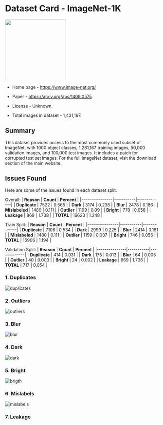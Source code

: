 # Dataset Card - ImageNet-1K
<img src="https://external-content.duckduckgo.com/iu/?u=https%3A%2F%2Fi.pinimg.com%2Foriginals%2F58%2F0a%2F99%2F580a99345134d954ed2cfe8ea7ccf55a.jpg&f=1&nofb=1&ipt=1a4e152e0b8a36e2da4e0f1a0e020d6857761391be9aec95ac7f5c502966dc01&ipo=images" height="200" />

+ Home page - https://www.image-net.org/

+ Paper - https://arxiv.org/abs/1409.0575

+ License - Unknown.

+ Total images in dataset - 1,431,167.


## Summary
This dataset provides access to the most commonly used subset of ImageNet, with 1000 object classes, 1,281,167 training images, 50,000 validation images, and 100,000 test images. It includes a patch for corrupted test set images. For the full ImageNet dataset, visit the download section of the main website.


## Issues Found
Here are some of the issues found in each dataset split.

Overall:
| **Reason**     | **Count** | **Percent** |
|----------------|-----------|-------------|
| **Duplicate**  | 7522      | 0.565       |
| **Dark**       | 3174      | 0.238       |
| **Blur**       | 2478      | 0.186       |
| **Mislabeled** | 1480      | 0.111       |
| **Outlier**    | 1199      | 0.09        |
| **Bright**     | 770       | 0.058       |
| **Leakage**    | 869       | 1.738       |
| **TOTAL**      | 16623     | 1.248       |

Train Split:
| **Reason**     | **Count** | **Percent** |
|----------------|-----------|-------------|
| **Duplicate**  | 7108      | 0.534       |
| **Dark**       | 2999      | 0.225       |
| **Blur**       | 2414      | 0.181       |
| **Mislabeled** | 1480      | 0.111       |
| **Outlier**    | 1159      | 0.087       |
| **Bright**     | 746       | 0.056       |
| **TOTAL**      | 15906     | 1.194       |


Validation Split:
| **Reason**    | **Count** | **Percent** |
|---------------|-----------|-------------|
| **Duplicate** | 414       | 0.031       |
| **Dark**      | 175       | 0.013       |
| **Blur**      | 64        | 0.005       |
| **Outlier**   | 40        | 0.003       |
| **Bright**    | 24        | 0.002       |
| **Leakage**   | 869       | 1.738       |
| **TOTAL**     | 717       | 0.054       |



### 1. Duplicates
![duplicates](./duplicates.png)

### 2. Outliers
![outliers](./outliers.png)

### 3. Blur
![blur](./blur.png)

### 4. Dark
![dark](./dark.png)

### 5. Bright
![brigth](./bright.png)

### 6. Mislabels
![mislabels](./mislabels.png)

### 7. Leakage
